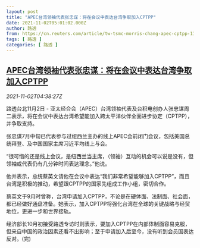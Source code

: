 ```yaml
---
layout: post
title: "APEC台湾领袖代表张忠谋：将在会议中表达台湾争取加入CPTPP"
date: 2021-11-02T05:01:02.000Z
author: 路透
from: https://cn.reuters.com/article/tw-tsmc-morris-chang-apec-cptpp-1102-idCNKBS2HN0EJ
tags: [ 路透 ]
categories: [ 路透 ]
---
```

<!--1635829262000-->
[APEC台湾领袖代表张忠谋：将在会议中表达台湾争取加入CPTPP](https://cn.reuters.com/article/tw-tsmc-morris-chang-apec-cptpp-1102-idCNKBS2HN0EJ)
------

<div>
<div><i>2021-11-02T04:38:27Z</i></div><p>路透台北11月2日 - 亚太经合会（APEC）台湾领袖代表及台积电创办人张忠谋周二表示，将在会议中表达台湾希望能加入跨太平洋伙伴全面进步协定（CPTPP），并争取支持。</p><p>张忠谋7月中旬已代表参与过纽西兰主办的线上APEC会前闭门会议，包括美国总统拜登、及中国国家主席习近平均线上与会。</p><p>“很可惜的还是线上会议，是纽西兰当主席，（领袖）互动的机会可以说是没有，但领袖或代表仍有几分钟时间表达理念。”他说。</p><p>他并表示，总统蔡英文请他在会议中表达“我们非常希望能够加入CPTPP”，而且台湾是积极的推动，希望跟CPTPP的国家先组成工作小组，密切合作。</p><p>蔡英文于9月时曾称，台湾申请加入CPTPP，不论是在硬体面、法制面、社会面，都已经做好通盘准备。她表示，加入CPTPP将强化台湾在全球的关键战略与经贸地位，更进一步和世界接轨。</p><p>经济部长10月初接受路透专访时则表示，要加入CPTPP在内部体制面容易克服，但来自中国的政治因素还看不出影响；至于申请加入后至今，没有听到会员国表达反对。(完)</p>
</div>
